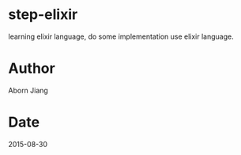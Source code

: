 # step-elixir
learning elixir language, do some implementation use elixir language.

# Author
Aborn Jiang

# Date
2015-08-30

